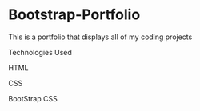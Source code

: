# Bootstrap-Portfolio

This is a portfolio that displays all of my coding projects

Technologies Used

HTML

CSS

BootStrap CSS
